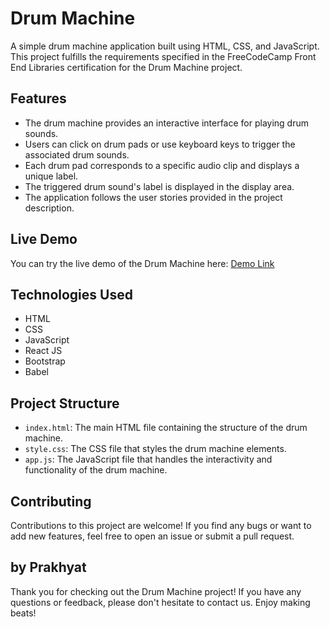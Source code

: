 # Drum Machine

A simple drum machine application built using HTML, CSS, and JavaScript. This project fulfills the requirements specified in the FreeCodeCamp Front End Libraries certification for the Drum Machine project.

## Features

- The drum machine provides an interactive interface for playing drum sounds.
- Users can click on drum pads or use keyboard keys to trigger the associated drum sounds.
- Each drum pad corresponds to a specific audio clip and displays a unique label.
- The triggered drum sound's label is displayed in the display area.
- The application follows the user stories provided in the project description.

## Live Demo

You can try the live demo of the Drum Machine here: [Demo Link]([https://your-demo-link-here](https://64d006d517e8c47d5048a31e--fantastic-tartufo-2373e8.netlify.app/))


## Technologies Used

- HTML
- CSS
- JavaScript
- React JS
- Bootstrap
- Babel

## Project Structure

- `index.html`: The main HTML file containing the structure of the drum machine.
- `style.css`: The CSS file that styles the drum machine elements.
- `app.js`: The JavaScript file that handles the interactivity and functionality of the drum machine.

## Contributing

Contributions to this project are welcome! If you find any bugs or want to add new features, feel free to open an issue or submit a pull request.

## by Prakhyat
Thank you for checking out the Drum Machine project! If you have any questions or feedback, please don't hesitate to contact us. Enjoy making beats!
